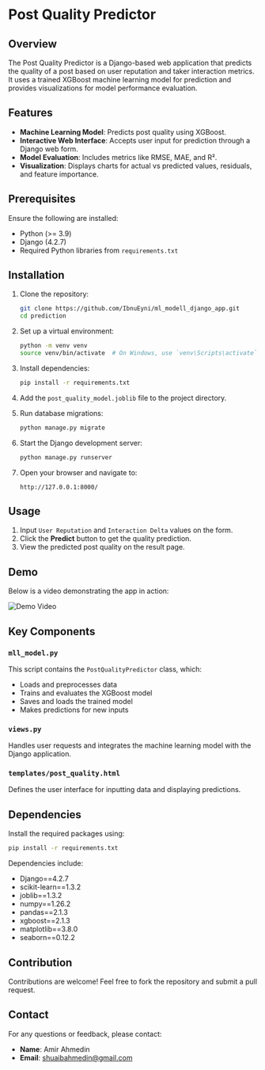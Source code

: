# Post Quality Predictor

## Overview
The Post Quality Predictor is a Django-based web application that predicts the quality of a post based on user reputation and taker interaction metrics. It uses a trained XGBoost machine learning model for prediction and provides visualizations for model performance evaluation.

## Features
- **Machine Learning Model**: Predicts post quality using XGBoost.
- **Interactive Web Interface**: Accepts user input for prediction through a Django web form.
- **Model Evaluation**: Includes metrics like RMSE, MAE, and R².
- **Visualization**: Displays charts for actual vs predicted values, residuals, and feature importance.

## Prerequisites
Ensure the following are installed:

- Python (>= 3.9)
- Django (4.2.7)
- Required Python libraries from `requirements.txt`

## Installation

1. Clone the repository:
   ```bash
   git clone https://github.com/IbnuEyni/ml_modell_django_app.git
   cd prediction
   ```

2. Set up a virtual environment:
   ```bash
   python -m venv venv
   source venv/bin/activate  # On Windows, use `venv\Scripts\activate`
   ```

3. Install dependencies:
   ```bash
   pip install -r requirements.txt
   ```

4. Add the `post_quality_model.joblib` file to the project directory.

5. Run database migrations:
   ```bash
   python manage.py migrate
   ```

6. Start the Django development server:
   ```bash
   python manage.py runserver
   ```

7. Open your browser and navigate to:
   ```
   http://127.0.0.1:8000/
   ```

## Usage

1. Input `User Reputation` and `Interaction Delta` values on the form.
2. Click the **Predict** button to get the quality prediction.
3. View the predicted post quality on the result page.

## Demo

Below is a video demonstrating the app in action:

![Demo Video]('/home/shuaib/Desktop/School/Django/icog_django/ml_model_django_app.mp4') 


## Key Components

### `mll_model.py`
This script contains the `PostQualityPredictor` class, which:
- Loads and preprocesses data
- Trains and evaluates the XGBoost model
- Saves and loads the trained model
- Makes predictions for new inputs

### `views.py`
Handles user requests and integrates the machine learning model with the Django application.

### `templates/post_quality.html`
Defines the user interface for inputting data and displaying predictions.

## Dependencies
Install the required packages using:
```bash
pip install -r requirements.txt
```

Dependencies include:
- Django==4.2.7
- scikit-learn==1.3.2
- joblib==1.3.2
- numpy==1.26.2
- pandas==2.1.3
- xgboost==2.1.3
- matplotlib==3.8.0
- seaborn==0.12.2

## Contribution
Contributions are welcome! Feel free to fork the repository and submit a pull request.

## Contact
For any questions or feedback, please contact:
- **Name**: Amir Ahmedin
- **Email**: shuaibahmedin@gmail.com

